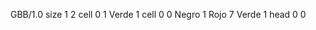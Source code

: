<gs-board without-header> GBB/1.0
size 1 2
cell 0 1 Verde 1 
cell 0 0 Negro 1 Rojo 7 Verde 1 
head 0 0 </gs-board>